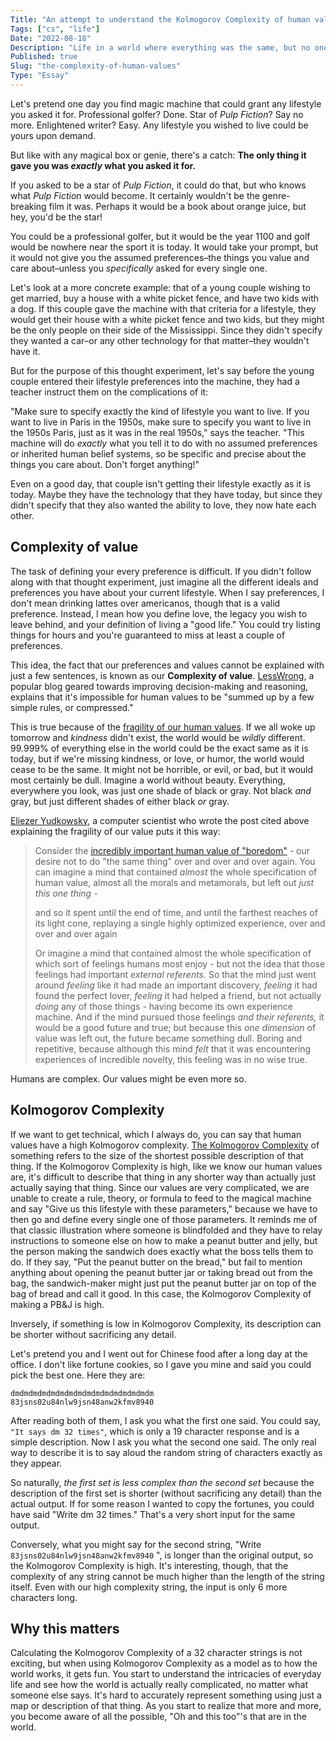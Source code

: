 ```yaml
---
Title: "An attempt to understand the Kolmogorov Complexity of human values"
Tags: ["cs", "life"]
Date: "2022-08-18"
Description: "Life in a world where everything was the same, but no one had the capacity for love."
Published: true
Slug: "the-complexity-of-human-values"
Type: "Essay"
---
```

Let's pretend one day you find magic machine that could grant any lifestyle you asked it for. Professional golfer? Done. Star of *Pulp Fiction*? Say no more. Enlightened writer? Easy. Any lifestyle you wished to live could be yours upon demand.

But like with any magical box or genie, there's a catch: **The only thing it gave you was *exactly* what you asked it for.**

If you asked to be a star of *Pulp Fiction*, it could do that, but who knows what *Pulp Fiction* would become. It certainly wouldn't be the genre-breaking film it was. Perhaps it would be a book about orange juice, but hey, you'd be the star!

You could be a professional golfer, but it would be the year 1100 and golf would be nowhere near the sport it is today. It would take your prompt, but it would not give you the assumed preferences–the things you value and care about–unless you *specifically* asked for every single one.

Let's look at a more concrete example: that of a young couple wishing to get married, buy a house with a white picket fence, and have two kids with a dog. If this couple gave the machine with that criteria for a lifestyle, they would get their house with a white picket fence and two kids, but they might be the only people on their side of the Mississippi. Since they didn't specify they wanted a car–or any other technology for that matter–they wouldn't have it.

But for the purpose of this thought experiment, let's say before the young couple entered their lifestyle preferences into the machine, they had a teacher instruct them on the complications of it:

"Make sure to specify exactly the kind of lifestyle you want to live. If you want to live in Paris in the 1950s, make sure to specify you want to live in the 1950s Paris, just as it was in the real 1950s," says the teacher. "This machine will do *exactly* what you tell it to do with no assumed preferences or inherited human belief systems, so be specific and precise about the things you care about. Don't forget anything!"

Even on a good day, that couple isn't getting their lifestyle exactly as it is today. Maybe they have the technology that they have today, but since they didn't specify that they also wanted the ability to love, they now hate each other.

## Complexity of value
The task of defining your every preference is difficult. If you didn't follow along with that thought experiment, just imagine all the different ideals and preferences you have about your current lifestyle. When I say preferences, I don't mean drinking lattes over americanos, though that is a valid preference. Instead, I mean how you define love, the legacy you wish to leave behind, and your definition of living a "good life." You could try listing things for hours and you're guaranteed to miss at least a couple of preferences. 

This idea, the fact that our preferences and values cannot be explained with just a few sentences, is known as our **Complexity of value**. [LessWrong](https://www.lesswrong.com/tag/complexity-of-value), a popular blog geared towards improving decision-making and reasoning, explains that it's impossible for human values to be "summed up by a few simple rules, or compressed."

This is true because of the [fragility of our human values](https://www.lesswrong.com/posts/GNnHHmm8EzePmKzPk/value-is-fragile). If we all woke up tomorrow and *kindness* didn't exist, the world would be *wildly* different. 99.999% of everything else in the world could be the exact same as it is today, but if we're missing kindness, or love, or humor, the world would cease to be the same. It might not be horrible, or evil, or bad, but it would most certainly be dull. Imagine a world without beauty. Everything, everywhere you look, was just one shade of black or gray. Not black *and* gray, but just different shades of either black *or* gray.

[Eliezer Yudkowsky](https://en.wikipedia.org/wiki/Eliezer_Yudkowsky), a computer scientist who wrote the post cited above explaining the fragility of our value puts it this way:

> Consider the [incredibly important human value of "boredom"](https://www.lesswrong.com/lw/xr/in_praise_of_boredom/) - our desire not to do "the same thing" over and over and over again.  You can imagine a mind that contained _almost_ the whole specification of human value, almost all the morals and metamorals, but left out _just this one thing_ -
> 
> and so it spent until the end of time, and until the farthest reaches of its light cone, replaying a single highly optimized experience, over and over and over again
> 
> Or imagine a mind that contained almost the whole specification of which sort of feelings humans most enjoy - but not the idea that those feelings had important _external referents._  So that the mind just went around _feeling_ like it had made an important discovery, _feeling_ it had found the perfect lover, _feeling_ it had helped a friend, but not actually _doing_ any of those things - having become its own experience machine.  And if the mind pursued those feelings _and their referents,_ it would be a good future and true; but because this _one dimension_ of value was left out, the future became something dull.  Boring and repetitive, because although this mind _felt_ that it was encountering experiences of incredible novelty, this feeling was in no wise true.

Humans are complex. Our values might be even more so.

## Kolmogorov Complexity
If we want to get technical, which I always do, you can say that human values have a high Kolmogorov complexity. [The Kolmogorov Complexity](https://en.wikipedia.org/wiki/Kolmogorov_complexity) of something refers to the size of the shortest possible description of that thing. If the Kolmogorov Complexity is high, like we know our human values are, it's difficult to describe that thing in any shorter way than actually just actually saying that thing. Since our values are very complicated, we are unable to create a rule, theory, or formula to feed to the magical machine and say "Give us this lifestyle with these parameters," because we have to then go and define every single one of those parameters. It reminds me of that classic illustration where someone is blindfolded and they have to relay instructions to someone else on how to make a peanut butter and jelly, but the person making the sandwich does exactly what the boss tells them to do. If they say, "Put the peanut butter on the bread," but fail to mention anything about opening the peanut butter jar or taking bread out from the bag, the sandwich-maker might just put the peanut butter jar on top of the bag of bread and call it good. In this case, the Kolmogorov Complexity of making a PB&J is high.

Inversely, if something is low in Kolmogorov Complexity, its description can be shorter without sacrificing any detail.

Let's pretend you and I went out for Chinese food after a long day at the office. I don't like fortune cookies, so I gave you mine and said you could pick the best one. Here they are:

    dmdmdmdmdmdmdmdmdmdmdmdmdmdmdmdm
    83jsns02u84nlw9jsn48anw2kfmv8940

After reading both of them, I ask you what the first one said. You could say, `"It says dm 32 times"`, which is only a 19 character response and is a simple description. Now I ask you what the second one said. The only real way to describe it is to say aloud the random string of characters exactly as they appear.

So naturally, *the first set is less complex than the second set* because the description of the first set is shorter (without sacrificing any detail) than the actual output. If for some reason I wanted to copy the fortunes, you could have said "Write dm 32 times." That's a very short input for the same output.

Conversely, what you might say for the second string, "Write `83jsns02u84nlw9jsn48anw2kfmv8940` ", is longer than the original output, so the Kolmogorov Complexity is high. It's interesting, though, that the complexity of any string cannot be much higher than the length of the string itself. Even with our high complexity string, the input is only 6 more characters long.

## Why this matters
Calculating the Kolmogorov Complexity of a 32 character strings is not exciting, but when using Kolmogorov Complexity as a model as to how the world works, it gets fun. You start to understand the intricacies of everyday life and see how the world is actually really complicated, no matter what someone else says. It's hard to accurately represent something using just a map or description of that thing. As you start to realize that more and more, you become aware of all the possible, "Oh and this too"'s that are in the world.